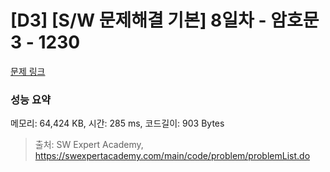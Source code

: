 # [D3] [S/W 문제해결 기본] 8일차 - 암호문3 - 1230 

[문제 링크](https://swexpertacademy.com/main/code/problem/problemDetail.do?contestProbId=AV14zIwqAHwCFAYD) 

### 성능 요약

메모리: 64,424 KB, 시간: 285 ms, 코드길이: 903 Bytes



> 출처: SW Expert Academy, https://swexpertacademy.com/main/code/problem/problemList.do
